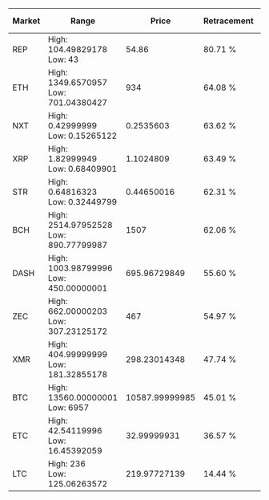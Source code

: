 | Market | Range | Price| Retracement | Doubles to 50% |
| --- | --- | --- | --- | --- |
| REP | High: 104.49829178<br />Low: 43 | 54.86 | 80.71 % | 1.34 |
| ETH | High: 1349.6570957<br />Low: 701.04380427 | 934 | 64.08 % | 1.10 |
| NXT | High: 0.42999999<br />Low: 0.15265122 | 0.2535603 | 63.62 % | 1.15 |
| XRP | High: 1.82999949<br />Low: 0.68409901 | 1.1024809 | 63.49 % | 1.14 |
| STR | High: 0.64816323<br />Low: 0.32449799 | 0.44650016 | 62.31 % | 1.09 |
| BCH | High: 2514.97952528<br />Low: 890.77799987 | 1507 | 62.06 % | 1.13 |
| DASH | High: 1003.98799996<br />Low: 450.00000001 | 695.96729849 | 55.60 % | 1.04 |
| ZEC | High: 662.00000203<br />Low: 307.23125172 | 467 | 54.97 % | 1.04 |
| XMR | High: 404.99999999<br />Low: 181.32855178 | 298.23014348 | 47.74 % | 0.00 |
| BTC | High: 13560.00000001<br />Low: 6957 | 10587.99999985 | 45.01 % | 0.00 |
| ETC | High: 42.54119996<br />Low: 16.45392059 | 32.99999931 | 36.57 % | 0.00 |
| LTC | High: 236<br />Low: 125.06263572 | 219.97727139 | 14.44 % | 0.00 |
